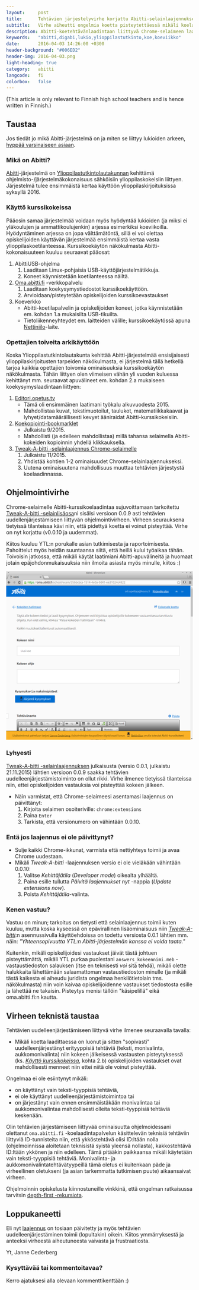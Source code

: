 ```yaml
---
layout:     post
title:      Tehtävien järjestelyvirhe korjattu Abitti-selainlaajennuksesta
subtitle:   Virhe aiheutti ongelmia koetta pisteytettäessä mikäli koelaadinnassa oli järjestetty tehtäviä uudestaan
description: Abitti-koetehtävänlaadintaan liittyvä Chrome-selaimeen laajennuksen koetehtävien uudelleenjärjestelyn virhetilanne on nyt korjattu. 
keywords:   "abitti,digabi,lukio,ylioppilastutkinto,koe,koeviikko"
date:       2016-04-03 14:26:00 +0300
header-background: "#006ED2"
header-img: 2016-04-03.png
light-heading: true
category:   abitti
langcode:   fi
colorbox:   false
---
```


<p lang="en">(This article is only relevant to Finnish high school teachers and is hence written in Finnish.)</p>

## Taustaa

Jos tiedät jo mikä Abitti-järjestelmä on ja miten se liittyy lukioiden arkeen, <a href="#ohjelmointivirhe">hyppää varsinaiseen asiaan</a>.

### Mikä on Abitti?

[Abitti](http://www.abitti.fi)-järjestelmä on [Ylioppilastutkintolautakunnan](http://www.ylioppilastutkinto.fi) kehittämä ohjelmisto-/järjestelmäkokonaisuus sähköisiin ylioppilaskokeisiin liittyen. Järjestelmä tulee ensimmäistä kertaa käyttöön ylioppilaskirjoituksissa syksyllä 2016.

### Käyttö kurssikokeissa

Pääosin samaa järjestelmää voidaan myös hyödyntää lukioiden (ja miksi ei yläkoulujen ja ammattikoulujenkin) arjessa esimerkiksi koeviikoilla. Hyödyntäminen arjessa on jopa välttämätöntä, sillä ei voi olettaa opiskelijoiden käyttävän järjestelmää ensimmäistä kertaa vasta ylioppilaskoetilanteessa. Kurssikoekäytön näkökulmasta Abitti-kokonaisuuteen kuuluu seuraavat pääosat:

1. AbittiUSB-ohjelma
	1. Laaditaan Linux-pohjaisia USB-käyttöjärjestelmätikkuja.
	2. Koneet käynnistetään koetilanteessa näiltä.
2. [Oma.abitti.fi](https://oma.abitti.fi) -verkkopalvelu
	1. Laaditaan koekysymystiedostot kurssikoekäyttöön.
	2. Arvioidaan/pisteytetään opiskelijoiden kurssikoevastaukset
3. Koeverkko
	- Abitti-koetilapalvelin ja opiskelijoiden koneet, jotka käynnistetään em. kohdan 1.a mukaisilta USB-tikuilta.
	- Tietoliikenneyhteydet em. laitteiden välille; kurssikoekäytössä apuna [Nettiniilo](https://nettiniilo.fi)-laite.

### Opettajien toiveita arkikäyttöön

Koska Ylioppilastutkintolautakunta kehittää Abitti-järjestelmää ensisijaisesti ylioppilaskirjoitusten tarpeiden näkökulmasta, ei järjestelmä tällä hetkellä tarjoa kaikkia opettajien toivomia ominaisuuksia kurssikoekäytön näkökulmasta. Tähän liittyen olen viimeisen vähän yli vuoden kuluessa kehittänyt mm. seuraavat apuvälineet em. kohdan 2.a mukaiseen koekysymyslaadintaan liittyen:

1. [Editori.opetus.tv](http://editori.opetus.tv)
	- Tämä oli ensimmäinen laatimani työkalu alkuvuodesta 2015.
	- Mahdollistaa kuvat, tekstimuotoilut, taulukot, matematiikkakaavat ja lyhyet/datamäärällisesti kevyet ääniraidat Abitti-kurssikokeisiin.
2. [Koekopiointi-bookmarklet](http://nettiniilo.fi/abitti/)
	- Julkaistu 9/2015.
	- Mahdollisti (ja edelleen mahdollistaa) millä tahansa selaimella Abitti-kokeiden kopioinnin yhdellä klikkauksella.
3. [Tweak-A-bitti -selainlaajennus Chrome-selaimelle](https://bit.ly/abitti-chrome)
	1. Julkaistu 11/2015.
	2. Yhdistää kohtien 1-2 ominaisuudet Chrome-selainlaajennukseksi.
	3. Uutena ominaisuutena mahdollisuus muuttaa tehtävien järjestystä koelaadinnassa. 

## Ohjelmointivirhe

Chrome-selaimelle Abitti-kurssikoelaadintaa sujuvoittamaan tarkoitettu [Tweak-A-bitti -selainlisäosa](https://bit.ly/abitti-chrome)ni sisälsi versioon 0.0.9 asti tehtävien uudellenjärjestämiseen liittyvän ohjelmointivirheen. Virheen seurauksena tietyissä tilanteissa kävi niin, että pidettyä koetta ei voinut pisteyttää. Virhe on nyt korjattu (v0.0.10 ja uudemmat).

Kiitos kuuluu YTL:n porukalle asian tutkimisesta ja raportoimisesta. Pahoittelut myös heidän suuntaansa siitä, että heillä kului työaikaa tähän. Toivoisin jatkossa, että mikäli käytät laatimiani Abitti-apuvälineitä ja huomaat jotain epäjohdonmukaisuuksia niin ilmoita asiasta myös minulle, kiitos :)

![Näkymä tehtävien uudelleenjärjestämisestä Tweak-A-bitti -laajennuksella](/img/tweak-a-bitti_jarjesta-kysymykset.png)

### Lyhyesti

[Tweak-A-bitti -selainlaajennuksen](https://bit.ly/abitti-chrome) julkaisusta (versio 0.0.1, julkaistu 21.11.2015) lähtien versioon 0.0.9 saakka tehtävien uudelleenjärjestämistoiminto on ollut rikki. Virhe ilmenee tietyissä tilanteissa niin, ettei opiskelijoiden vastauksia voi pisteyttää kokeen jälkeen.

- Näin varmistat, että Chrome-selaimeesi asentamasi laajennus on päivittänyt:
	1. Kirjoita selaimen osoiteriville: `chrome:extensions`
	2. Paina `Enter`
	3. Tarkista, että versionumero on vähintään 0.0.10.

### Entä jos laajennus ei ole päivittynyt?

- Sulje kaikki Chrome-ikkunat, varmista että nettiyhteys toimii ja avaa Chrome uudestaan.
- Mikäli *Tweak-A-bitti* -laajennuksen versio ei ole vieläkään vähintään 0.0.10:
	1. Valitse *Kehittäjätila* (*Developer mode*) oikealta ylhäältä.
	2. Paina esille tullutta *Päivitä laajennukset nyt* -nappia (*Update extensions now*).
	3. Poista *Kehittäjätila*-valinta.

### Kenen vastuu?

Vastuu on minun; tarkoitus on tietysti että selainlaajennus toimii kuten kuuluu, mutta koska kyseessä on epävirallinen lisäominaisuus niin [*Tweak-A-bitti*](https://bit.ly/abitti-chrome):n asennussivulla käyttöehdoissa on todettu versiosta 0.0.1 lähtien mm. näin: *"Yhteensopivuutta YTL:n Abitti-järjestelmän kanssa ei voida taata."*

Kuitenkin, mikäli opiskelijoidesi vastaukset jäivät tästä johtuen pisteyttämättä, mikäli YTL purkaa puolestani `answers_kokeennimi.meb` -vastaustiedoston salauksen (itse en teknisesti *voi* sitä tehdä), mikäli olette halukkaita lähettämään salaamattoman vastaustiedoston minulle (ja mikäli tästä kaikesta ei aiheudu juridista ongelmaa henkilötietolain tms. näkökulmasta) niin voin kaivaa opiskelijoidenne vastaukset tiedostosta esille ja lähettää ne takaisin. Pisteytys menisi tällöin "käsipelillä" eikä oma.abitti.fi:n kautta.

## Virheen teknistä taustaa

Tehtävien uudelleenjärjestämiseen liittyvä virhe ilmenee seuraavalla tavalla:

- Mikäli koetta laadittaessa on luonut ja sitten "sopivasti" uudelleenjärjestänyt erityyppisiä tehtäviä (teksti, monivalinta, aukkomonivalinta) niin kokeen jälkeisessä vastausten pisteytyksessä (ks. [*Käyttö kurssikokeissa*](#kytt-kurssikokeissa), kohta 2.b) opiskelijoiden vastaukset ovat mahdollisesti menneet niin ettei niitä ole voinut pisteyttää.

Ongelmaa ei ole esiintynyt mikäli:

- on käyttänyt vain teksti-tyyppisiä tehtäviä,
- ei ole käyttänyt uudelleenjärjestämistoimintoa tai
- on järjestänyt vain ennen ensimmäistäkään monivalintaa tai aukkomonivalintaa mahdollisesti olleita teksti-tyyppisiä tehtäviä keskenään.

Olin tehtävien järjestämiseen liittyvää ominaisuutta ohjelmoidessani olettanut `oma.abitti.fi` -koelaadintapalvelun käsittelevän teknisiä tehtäviin liittyviä ID-tunnisteita niin, että ykköstehtävä olisi ID:ltään nolla (ohjelmoinnissa aloitetaan teknisistä syistä yleensä nollasta), kakkostehtävä ID:ltään ykkönen ja niin edelleen. Tämä pitääkin paikkaansa mikäli käytetään vain teksti-tyyppisiä tehtäviä. Monivalinta- ja aukkomonivalintatehtävätyypeillä tämä oletus ei kuitenkaan päde ja virheellinen oletukseni (ja asian tarkemmatta tutkimisen puute) aikaansaivat virheen.

Ohjelmoinnin opiskelusta kiinnostuneille vinkkinä, että ongelman ratkaisussa tarvitsin [depth-first -rekursiota](https://en.wikipedia.org/wiki/Depth-first_search).

## Loppukaneetti

Eli nyt [laajennus](https://bit.ly/abitti-chrome) on tosiaan päivitetty ja myös tehtävien uudelleenjärjestäminen toimii (lopultakin) oikein. Kiitos ymmärryksestä ja anteeksi virheestä aiheutuneesta vaivasta ja frustraatiosta.

Yt, Janne Cederberg

### Kysyttävää tai kommentoitavaa?

Kerro ajatuksesi alla olevaan kommenttikenttään :)